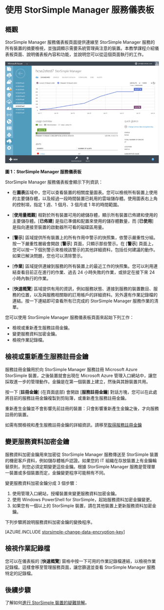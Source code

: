 <properties 
   pageTitle="使用 StorSimple Manager 服務儀表板 | Microsoft Azure"
   description="描述服務儀表板，並說明如何使用它來監視您的 StorSimple 解決方案的健全狀況。"
   services="storsimple"
   documentationCenter=""
   authors="SharS"
   manager="carolz"
   editor="" />
<tags 
   ms.service="storsimple"
   ms.devlang="na"
   ms.topic="article"
   ms.tgt_pltfrm="na"
   ms.workload="na"
   ms.date="06/25/2015"
   ms.author="v-sharos" />

# 使用 StorSimple Manager 服務儀表板

## 概觀

StorSimple Manager 服務儀表板頁面提供連線至 StorSimple Manager 服務的所有裝置的摘要檢視，並強調顯示需要系統管理員注意的裝置。本教學課程介紹儀表板頁面、說明儀表板內容和功能，並說明您可以從這個頁面執行的工作。

![服務儀表板](./media/storsimple-service-dashboard/HCS_ServiceDashboard.png)

**圖 1：StorSimple Manager 服務儀表板**

StorSimple Manager 服務儀表板會顯示下列資訊：

- 在**圖表**區域中，您可以查看裝置的相關度量圖表。您可以檢視所有裝置上使用的主要儲存體，以及經過一段時間裝置已耗用的雲端儲存體。使用圖表右上角的控制項，指定 1 週、1 個月、3 個月或 1 年的時間範圍。

- [**使用量概觀**] 相對於所有裝置可用的總儲存體，顯示所有裝置已佈建和使用的主要儲存體。[**已佈建**] 是指已準備和配置來使用的儲存體數量，而 [**已使用**] 是指向連接至裝置的啟動器所可看的磁碟區用量。

- [**警示**] 區域提供所有裝置上的所有作用中警示的快照集，依警示嚴重性分組。按一下嚴重性層級會開啟 [**警示**] 頁面，只顯示那些警示。在 [**警示**] 頁面上，您可以按一下個別警示來檢視該警示的其他詳細資料，包括任何建議的動作。如果已解決問題，您也可以清除警示。

- [**作業**] 區域提供連線到服務的所有裝置上的最近工作的快照集。您可以利用連結查看目前正在進行的作業、過去 24 小時失敗的作業，或排定在接下來 24 小時內執行的作業。

- [**快速概覽**] 區域提供有用的資訊，例如服務狀態、連接到服務的裝置數目、服務的位置，以及與服務相關聯的訂用帳戶的詳細資料。另外還有作業記錄檔的連結。按一下連結即可查看所有已完成的 StorSimple Manager 服務作業的清單。

您可以使用 StorSimple Manager 服務儀表板頁面來起始下列工作：

- 檢視或重新產生服務註冊金鑰。
- 變更服務資料加密金鑰。
- 檢視作業記錄檔。

## 檢視或重新產生服務註冊金鑰

服務註冊金鑰用於向 StorSimple Manager 服務註冊 Microsoft Azure StorSimple 裝置，之後裝置就會出現在 Microsoft Azure 管理入口網站中，讓您採取進一步的管理動作。金鑰是在第一個裝置上建立，然後與其餘裝置共用。

按一下 [**註冊金鑰**] (在頁面底部) 會開啟 [**服務註冊金鑰**] 對話方塊，您可以在此處將目前的服務註冊金鑰複製到剪貼簿，或重新產生服務註冊金鑰。

重新產生金鑰並不會影響先前註冊的裝置：只會影響重新產生金鑰之後，才向服務註冊的裝置。

如需有關檢視和產生服務註冊金鑰的詳細資訊，請移至[取得服務註冊金鑰](storsimple-manage-service.md#get-the-service-registration-key)

## 變更服務資料加密金鑰

服務資料加密金鑰用來加密從 StorSimple Manager 服務傳送至 StorSimple 裝置的機密客戶資料，例如儲存體帳戶認證。如果您的 IT 組織在存放裝置上有金鑰輪替原則，則您必須定期變更這些金鑰。根據 StorSimple Manager 服務是管理單一裝置或多個裝置而定，金鑰變更程序可能稍有不同。

變更服務資料加密金鑰分成 3 個步驟：

1. 使用管理入口網站，授權裝置來變更服務資料加密金鑰。
2. 使用 Windows PowerShell for StorSimple，起始服務資料加密金鑰變更。
3. 如果您有一個以上的 StorSimple 裝置，請在其他裝置上更新服務資料加密金鑰。

下列步驟將說明服務資料加密金鑰的變換程序。

[AZURE.INCLUDE [storsimple-change-data-encryption-key](../../includes/storsimple-change-data-encryption-key.md)]


## 檢視作業記錄檔

您可以在儀表板的 [**快速概覽**] 窗格中按一下可用的作業記錄檔連結，以檢視作業記錄檔。這樣會移至管理服務頁面，讓您篩選並查看 StorSimple Manager 服務特定的記錄檔。

## 後續步驟

了解如何[進行 StorSimple 裝置的疑難排解](storsimple-troubleshoot-operational-device.md)。

<!---HONumber=July15_HO1-->